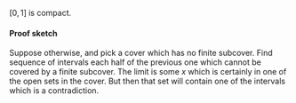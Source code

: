 $[0,1]$ is compact.
#### Proof sketch 
Suppose otherwise, and pick a cover which has no finite subcover. Find sequence of intervals each half of the previous one which cannot be covered by a finite subcover. The limit is some $x$ which is certainly in one of the open sets in the cover. But then that set will contain one of the intervals which is a contradiction.